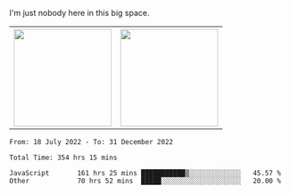 I'm just nobody here in this big space.
<table>
  <tr>
    <th>
        <img height="175em" src="https://github-readme-stats.vercel.app/api/top-langs/?username=introbond&hide=css,html&layout=compact&theme=nord" />
    </th>
    <th><img height="175em" src="https://github-readme-stats.vercel.app/api/?username=introbond&theme=nord&show_icons=true&hide_border=true&&count_private=true&include_all_commits=true" /></th>
  </tr>
</table>

<!--START_SECTION:waka-->

```text
From: 18 July 2022 - To: 31 December 2022

Total Time: 354 hrs 15 mins

JavaScript       161 hrs 25 mins ███████████▒░░░░░░░░░░░░░   45.57 %
Other            70 hrs 52 mins  █████░░░░░░░░░░░░░░░░░░░░   20.00 %
```

<!--END_SECTION:waka-->
